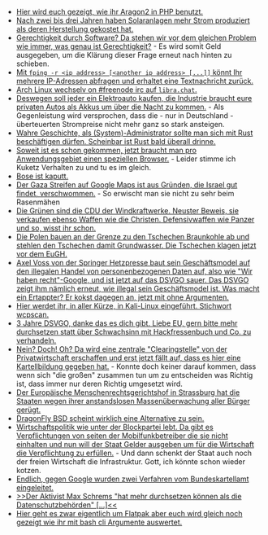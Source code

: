 * [Hier wird euch gezeigt, wie ihr Aragon2 in PHP benutzt.](https://scheible.it/hash-algorithmus-argon2-in-php/)
* [Nach zwei bis drei Jahren haben Solaranlagen mehr Strom produziert als deren Herstellung gekostet hat.](https://www.sonnenseite.com/de/energie/uba-oekobilanz-photovoltaik-anlagen-amortisieren-sich-energetisch-nach-maximal-21-jahren/)
* [Gerechtigkeit durch Software? Da stehen wir vor dem gleichen Problem wie immer, was genau ist Gerechtigkeit?](https://netzpolitik.org/2021/automatisierte-entscheidungen-gerechtigkeit-ist-kein-plugin/) - Es wird somit Geld ausgegeben, um die Klärung dieser Frage erneut nach hinten zu schieben.
* [Mit `fping -r <ip address> [<another ip address> [...]]` könnt Ihr mehrere IP-Adressen abfragen und erhaltet eine Textnachricht zurück.](https://www.incredigeek.com/home/ping-multiple-ip-addresses-to-see-if-they-are-up-or-down/)
* [Arch Linux wechselv on #freenode irc auf `libra.chat`.](https://archlinux.org/news/move-of-official-irc-channels-to-liberachat/)
* [Deswegen soll jeder ein Elektroauto kaufen, die Industrie braucht eure privaten Autos als Akkus um über die Nacht zu kommen.](https://www.sonnenseite.com/de/zukunft/konzept-fuer-dezentrale-energiewende-ich-mache-mit-muss-aber-nichts-machen/) - Als Gegenleistung wird versprochen, dass die - nur in Deutschland - überteuerten Strompreise nicht mehr ganz so stark ansteigen.
* [Wahre Geschichte, als (System)-Administrator sollte man sich mit Rust beschäftigen dürfen. Scheinbar ist Rust bald überall drinne.](https://utcc.utoronto.ca/~cks/space/blog/programming/RustInOurFuture)
* [Soweit ist es schon gekommen, jetzt braucht man pro Anwendungsgebiet einen speziellen Browser.](https://www.kuketz-blog.de/browser-nutzung-am-desktop-digitaler-schutzschild-teil2/) - Leider stimme ich Kuketz Verhalten zu und tu es im gleich.
* [Bose ist kaputt.](https://www.borncity.com/blog/2021/05/25/audio-hersteller-bose-datenleck-nach-ransomware-befall/)
* [Der Gaza Streifen auf Google Maps ist aus Gründen, die Israel gut findet, verschwommen.](http://n-gate.com/hackernews/2021/05/21/0/) - So erwischt man sie nicht zu sehr beim Rasenmähen
* [Die Grünen sind die CDU der Windkraftwerke. Neuster Beweis, sie verkaufen ebenso Waffen wie die Christen. Defensivwaffen wie Panzer und so, wisst ihr schon.](https://blog.fefe.de/?ts=9e5214f9)
* [Die Polen bauen an der Grenze zu den Tschechen Braunkohle ab und stehlen den Tschechen damit Grundwasser. Die Tschechen klagen jetzt vor dem EuGH.](https://blog.fefe.de/?ts=9e522ae9)
* [Axel Voss von der Springer Hetzpresse baut sein Geschäftsmodel auf den illegalen Handel von personenbezogenen Daten auf, also wie "Wir haben recht"-Google, und ist jetzt auf das DSVGO sauer. Das DSVGO zeigt ihm nämlich erneut, wie illegal sein Geschäftsmodel ist. Was macht ein Ertappter? Er kokst dagegen an, jetzt mit ohne Argumenten.](https://blog.fefe.de/?ts=9e523258)
* [Hier werdet ihr, in aller Kürze, in Kali-Linux eingeführt. Stichwort wcpscan.](https://opensource.com/article/21/5/linux-security-tools)
* [3 Jahre DSVGO, danke das es dich gibt. Liebe EU, gern bitte mehr durchsetzen statt über Schwachsinn mit Hackfressenbuch und Co. zu verhandeln.](https://netzpolitik.org/2021/geburtstagswuensche-die-dsgvo-nicht-aendern-sondern-durchsetzen/)
* [Nein? Doch! Oh? Da wird eine zentrale "Clearingstelle" von der Privatwirtschaft erschaffen und erst jetzt fällt auf, dass es hier eine Kartellbildung gegeben hat.](https://netzpolitik.org/2021/edit-policy-kartellrechtliche-bedenken-gegen-internet-clearingstelle-cuii/) - Konnte doch keiner darauf kommen, dass wenn sich "die großen" zusammen tun um zu entscheiden was Richtig ist, dass immer nur deren Richtig umgesetzt wird.
* [Der Europäische Menschenrechtsgerichtshof in Strassburg hat die Staaten wegen ihrer anstandslosen Massenüberwachung aller Bürger gerügt.](https://netzpolitik.org/2021/snowden-enthuellungen-menschenrechtsgerichtshof-schraenkt-massenueberwachung-der-geheimdienste-ein/)
* [DragonFly BSD scheint wirklich eine Alternative zu sein.](https://www.phoronix.com/scan.php?page=article&item=corei9-freebsd13-dfly6&num=1)
* [Wirtschaftspolitik wie unter der Blockpartei lebt. Da gibt es Verpflichtungen von seiten der Mobilfunkbetreiber die sie nicht einhalten und nun will der Staat Gelder ausgeben um für die Wirtschaft die Verpflichtung zu erfüllen.](https://netzpolitik.org/2021/funkloecher-eu-kommission-genehmigt-staatliche-hilfe-beim-mobilfunkausbau/) - Und dann schenkt der Staat auch noch der freien Wirtschaft die Infrastruktur. Gott, ich könnte schon wieder kotzen.
* [Endlich, gegen Google wurden zwei Verfahren vom Bundeskartellamt eingeleitet.](https://www.borncity.com/blog/2021/05/26/google-im-fokus-des-bundeskartellamts-2-verfahren-eingeleitet/)
* [>>Der Aktivist Max Schrems "hat mehr durchsetzen können als die Datenschutzbehörden" [...]<<](https://blog.fefe.de/?ts=9e50c3cc)
* [Hier geht es zwar eigentlich um Flatpak aber euch wird gleich noch gezeigt wie ihr mit bash cli Argumente auswertet.](https://opensource.com/article/21/5/launch-flatpaks-linux-terminal)
